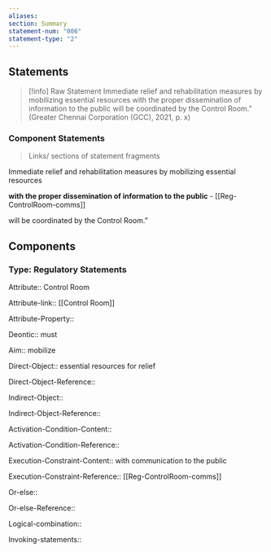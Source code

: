 ```yaml
---
aliases: 
section: Summary
statement-num: "006"
statement-type: "2"
---
```

## Statements 
> [!info] Raw Statement
> Immediate relief and rehabilitation measures by mobilizing essential resources with the proper dissemination of information to the public will be coordinated by the Control Room.” (Greater Chennai Corporation (GCC), 2021, p. x)

### Component Statements
> Links/ sections of statement fragments 

Immediate relief and rehabilitation measures 
by mobilizing essential resources 

**with the proper dissemination of information to the public** - [[Reg-ControlRoom-comms]]

will be coordinated by the Control Room.”
## Components

### Type: Regulatory Statements
Attribute:: Control Room

Attribute-link:: [[Control Room]]

Attribute-Property::


Deontic:: must


Aim:: mobilize 


Direct-Object:: essential resources for relief

Direct-Object-Reference::


Indirect-Object::

Indirect-Object-Reference::


Activation-Condition-Content::

Activation-Condition-Reference::


Execution-Constraint-Content:: with communication to the public 

Execution-Constraint-Reference:: [[Reg-ControlRoom-comms]]


Or-else::

Or-else-Reference::


Logical-combination::


Invoking-statements::
